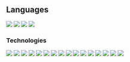 <div align = "left">
<h2>Languages</h2>
<img src = "https://img.shields.io/badge/JavaScript-323330?style=for-the-badge&logo=javascript&logoColor=F7DF1E"></img>
<img src = "https://img.shields.io/badge/TypeScript-007ACC?style=for-the-badge&logo=typescript&logoColor=white"></img>
<img src = "https://img.shields.io/badge/Python-FFD43B?style=for-the-badge&logo=python&logoColor=darkgreen"></img>
<img src = "https://img.shields.io/badge/C%2B%2B-00599C?style=for-the-badge&logo=c%2B%2B&logoColor=white"></img>
<h3>Technologies</h3>
<img src = "https://img.shields.io/badge/MongoDB-4EA94B?style=for-the-badge&logo=mongodb&logoColor=white"></img>
<img src = "https://img.shields.io/badge/Express.js-000000?style=for-the-badge&logo=express&logoColor=white"></img>
<img src = "https://img.shields.io/badge/React-20232A?style=for-the-badge&logo=react&logoColor=61DAFB"></img>
<img src = "https://img.shields.io/badge/Node.js-339933?style=for-the-badge&logo=nodedotjs&logoColor=white"></img>
<img src = "https://img.shields.io/badge/Socket.io-010101?&style=for-the-badge&logo=Socket.io&logoColor=white"></img>
<img src = "https://img.shields.io/badge/Jest-C21325?style=for-the-badge&logo=jest&logoColor=white"></img>
<img src = "https://img.shields.io/badge/Flask-000000?style=for-the-badge&logo=flask&logoColor=white"></img>
<img src = "https://img.shields.io/badge/Selenium-43B02A?style=for-the-badge&logo=Selenium&logoColor=white"</img>
<img src = "https://img.shields.io/badge/Puppeteer-40B5A4?style=for-the-badge&logo=Puppeteer&logoColor=white"></img>
<img src = "https://img.shields.io/badge/Postman-FF6C37?style=for-the-badge&logo=Postman&logoColor=white"></img>
<img src = "https://img.shields.io/badge/Insomnia-5849be?style=for-the-badge&logo=Insomnia&logoColor=white"></img>
<img src = "https://img.shields.io/badge/Heroku-430098?style=for-the-badge&logo=heroku&logoColor=white"></img>
<img src = "https://img.shields.io/badge/Vercel-000000?style=for-the-badge&logo=vercel&logoColor=white"></img>
<img src = "https://img.shields.io/badge/GitHub_Actions-2088FF?style=for-the-badge&logo=github-actions&logoColor=white"></img>
<img src = "https://img.shields.io/badge/Linux-FCC624?style=for-the-badge&logo=linux&logoColor=black"></img>
<img src = "https://img.shields.io/badge/Visual_Studio_Code-0078D4?style=for-the-badge&logo=visual%20studio%20code&logoColor=white"></img>
<div>
